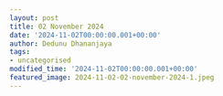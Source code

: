 ```yaml
---
layout: post
title: 02 November 2024
date: '2024-11-02T00:00:00.001+00:00'
author: Dedunu Dhananjaya
tags:
- uncategorised
modified_time: '2024-11-02T00:00:00.001+00:00'
featured_image: 2024-11-02-02-november-2024-1.jpeg
---
```

